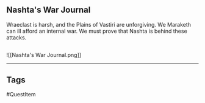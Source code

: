 ## Nashta's War Journal
Wraeclast is harsh, and the Plains of Vastiri are unforgiving. We Maraketh can
ill afford an internal war. We must prove that Nashta is behind these attacks.
## 
![[Nashta's War Journal.png]]

---
## Tags
#QuestItem